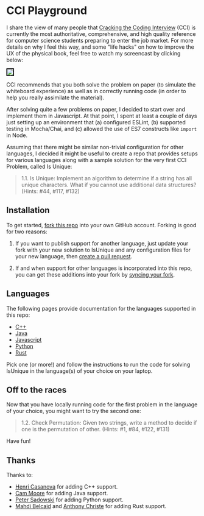 # CCI Playground

I share the view of many people that [Cracking the Coding Interview](http://www.crackingthecodinginterview.com/) (CCI) is currently the most authoritative, comprehensive, and high quality reference for computer science students preparing to enter the job market. For more details on why I feel this way, and some "life hacks" on how to improve the UX of the physical book, feel free to watch my screencast by clicking below:

<a href="https://www.youtube.com/watch?v=M-4XRcoMuWs"><img style="border:2px solid black" src="https://github.com/ics-software-engineering/cci-playground/raw/master/images/how-to-get-competent.png"></a>

CCI recommends that you both solve the problem on paper (to simulate the whiteboard experience) as well as in correctly running code (in order to help you really assimilate the material). 

After solving quite a few problems on paper, I decided to start over and implement them in Javascript. At that point, I spent at least a couple of days just setting up an environment that (a) configured ESLint, (b) supported testing in Mocha/Chai, and (c) allowed the use of ES7 constructs like `import` in Node.

Assuming that there might be similar non-trivial configuration for other languages, I decided it might be useful to create a repo that provides setups for various languages along with a sample solution for the very first CCI Problem, called Is Unique:

<blockquote>
1.1. Is Unique: Implement an algorithm to determine if a string has all unique characters. What if you cannot use additional data structures? (Hints: #44, #117, #132)
</blockquote>


## Installation

To get started, [fork this repo](https://help.github.com/en/github/getting-started-with-github/fork-a-repo) into your own GitHub account.  Forking is good for two reasons:

  1. If you want to publish support for another language, just update your fork with your new solution to IsUnique and any configuration files for your new language, then [create a pull request](https://help.github.com/en/github/collaborating-with-issues-and-pull-requests/creating-a-pull-request-from-a-fork).

  2. If and when support for other languages is incorporated into this repo, you can get these additions into your fork by [syncing your fork](https://help.github.com/en/github/collaborating-with-issues-and-pull-requests/syncing-a-fork).

## Languages

The following pages provide documentation for the languages supported in this repo:

  * [C++](README-cpp.md) 
  * [Java](README-java.md)
  * [Javascript](README-javascript.md) 
  * [Python](README-python.md)
  * [Rust](README-rust.md)
  
Pick one (or more!) and follow the instructions to run the code for solving IsUnique in the language(s) of your choice on your laptop.

## Off to the races

Now that you have locally running code for the first problem in the language of your choice, you might want to try the second one:

<blockquote>
1.2. Check Permutation: Given two strings, write a method to decide if one is the permutation of other. (Hints: #1, #84, #122, #131)
</blockquote>

Have fun!

## Thanks

Thanks to:
 
  * [Henri Casanova](https://github.com/henricasanova) for adding C++ support.
  * [Cam Moore](https://github.com/cammoore) for adding Java support.
  * [Peter Sadowski](https://github.com/peterjsadowski) for adding Python support.
  * [Mahdi Belcaid](https://github.com/mahdi-b) and [Anthony Christe](https://github.com/anthonyjchriste) for adding Rust support.
